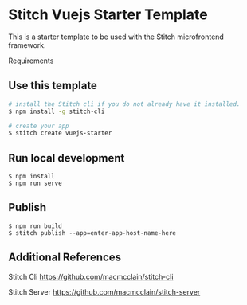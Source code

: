 # Stitch Vuejs Starter Template

This is a starter template to be used with the Stitch microfrontend framework. 

Requirements

## Use this template

```sh
# install the Stitch cli if you do not already have it installed.
$ npm install -g stitch-cli
```

```sh
# create your app
$ stitch create vuejs-starter
```

## Run local development
```shell script
$ npm install
$ npm run serve
```

## Publish
```shell script
$ npm run build
$ stitch publish --app=enter-app-host-name-here
```

## Additional References

Stitch Cli 
https://github.com/macmcclain/stitch-cli

Stitch Server 
https://github.com/macmcclain/stitch-server

